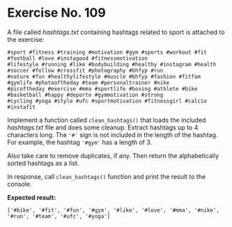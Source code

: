 # Exercise No. 109

A file called *hashtags.txt* containing hashtags related to sport is attached to the exercise:


    #sport #fitness #training #motivation #gym #sports #workout #fit #football #love #instagood #fitnessmotivation
    #lifestyle #running #like #bodybuilding #healthy #instagram #health #soccer #follow #crossfit #photography #bhfyp #run
    #nature #fun #healthylifestyle #muscle #bhfyp #fashion #fitfam #gymlife #photooftheday #team #personaltrainer #nike
    #picoftheday #exercise #mma #sportlife #boxing #athlete #bike #basketball #happy #deporte #gymmotivation #strong
    #cycling #yoga #style #ufc #sportmotivation #fitnessgirl #calcio #instafit


Implement a function called `clean_hashtags()` that loads the included *hashtags.txt* file and does some cleanup. Extract hashtags up to 4 characters long. The `'#'` sign is not included in the length of the hashtag. For example, the hashtag `'#gym'` has a length of 3.

Also take care to remove duplicates, if any. Then return the alphabetically sorted hashtags as a list.


In response, call `clean_hashtags()` function and print the result to the console.


**Expected result:**


    ['#bike', '#fit', '#fun', '#gym', '#like', '#love', '#mma', '#nike', '#run', '#team', '#ufc', '#yoga']